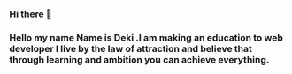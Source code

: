 ### Hi there 👋
### Hello my name Name is Deki .I am making an education to web developer I live by the law of attraction and believe that through learning and ambition you can achieve everything.
